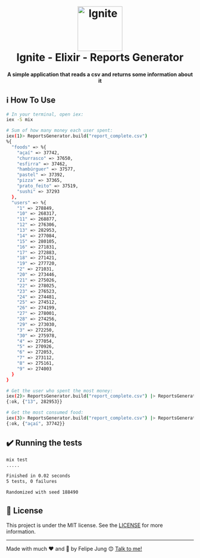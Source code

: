 <h1 align="center">
    <img width="120" alt="Ignite" src="https://res.cloudinary.com/dqcqifjms/image/upload/v1615216700/felipejung/ignite.png" />
    <br>
    Ignite - Elixir - Reports Generator
</h1>

<h4 align="center">
  A simple application that reads a csv and returns some information about it
</h4>

## :information_source: How To Use

```bash
# In your terminal, open iex:
iex -S mix

# Sum of how many money each user spent:
iex(1)> ReportsGenerator.build("report_complete.csv")
%{
  "foods" => %{
    "açaí" => 37742,
    "churrasco" => 37650,
    "esfirra" => 37462,
    "hambúrguer" => 37577,
    "pastel" => 37392,
    "pizza" => 37365,
    "prato_feito" => 37519,
    "sushi" => 37293
  },
  "users" => %{
    "1" => 278849,
    "10" => 268317,
    "11" => 268877,
    "12" => 276306,
    "13" => 282953,
    "14" => 277084,
    "15" => 280105,
    "16" => 271831,
    "17" => 272883,
    "18" => 271421,
    "19" => 277720,
    "2" => 271031,
    "20" => 273446,
    "21" => 275026,
    "22" => 278025,
    "23" => 276523,
    "24" => 274481,
    "25" => 274512,
    "26" => 274199,
    "27" => 278001,
    "28" => 274256,
    "29" => 273030,
    "3" => 272250,
    "30" => 275978,
    "4" => 277054,
    "5" => 270926,
    "6" => 272053,
    "7" => 273112,
    "8" => 275161,
    "9" => 274003
  }
}

# Get the user who spent the most money:
iex(2)> ReportsGenerator.build("report_complete.csv") |> ReportsGenerator.fetch_higher_cost("users")
{:ok, {"13", 282953}}

# Get the most consumed food:
iex(3)> ReportsGenerator.build("report_complete.csv") |> ReportsGenerator.fetch_higher_cost("foods")
{:ok, {"açaí", 37742}}
```

## :heavy_check_mark: Running the tests

```bash
mix test
.....

Finished in 0.02 seconds
5 tests, 0 failures

Randomized with seed 188490
```

## :memo: License

This project is under the MIT license. See the [LICENSE](https://github.com/felipe-jm/elixir-ignite-reports-generator/blob/master/LICENSE) for more information.

---

Made with much :heart: and :muscle: by Felipe Jung :blush: <a href="https://www.linkedin.com/in/felipe-jung/">Talk to me!</a>
